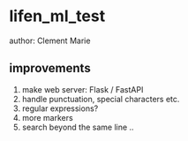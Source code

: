 # lifen_ml_test

author: Clement Marie 



## improvements
1. make web server: Flask / FastAPI
2. handle punctuation, special characters etc.
3. regular expressions?
4. more markers
5. search beyond the same line .. 
